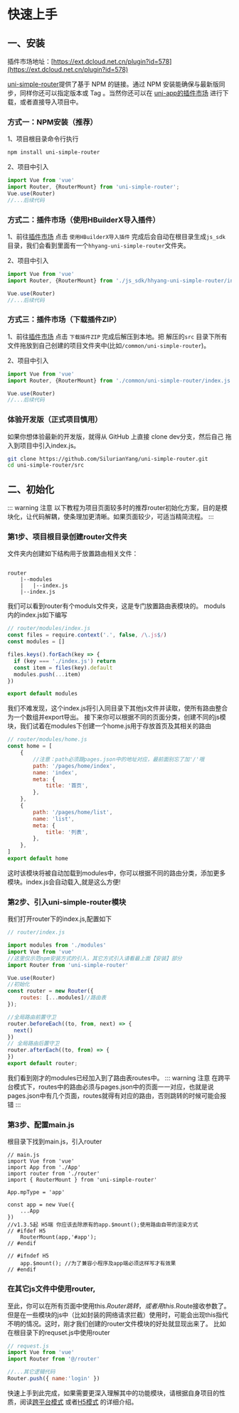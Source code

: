 
# 快速上手


## 一、安装

插件市场地址：[https://ext.dcloud.net.cn/plugin?id=578](https://ext.dcloud.net.cn/plugin?id=578)

[uni-simple-router](https://github.com/SilurianYang/uni-simple-router)提供了基于 NPM 的链接。通过 NPM 安装能确保与最新版同步，同样你还可以指定版本或 Tag 。当然你还可以在 [uni-app的插件市场](https://ext.dcloud.net.cn/plugin?id=578) 进行下载，或者直接导入项目中。

### 方式一：NPM安装（推荐）

1、项目根目录命令行执行
```bash
npm install uni-simple-router
```

2、项目中引入
```js
import Vue from 'vue'
import Router, {RouterMount} from 'uni-simple-router';
Vue.use(Router)
//...后续代码
```
### 方式二：插件市场（使用HBuilderX导入插件）

1、前往[插件市场](https://ext.dcloud.net.cn/plugin?id=578) 点击 `使用HBuilderX导入插件` 完成后会自动在根目录生成`js_sdk`目录，我们会看到里面有一个`hhyang-uni-simple-router`文件夹。

2、项目中引入
```js
import Vue from 'vue'
import Router, {RouterMount} from './js_sdk/hhyang-uni-simple-router/index.js';

Vue.use(Router)
//...后续代码
```
### 方式三：插件市场（下载插件ZIP）

1、前往[插件市场](https://ext.dcloud.net.cn/plugin?id=578) 点击 `下载插件ZIP` 完成后解压到本地。把 解压的`src` 目录下所有文件拖放到自己创建的项目文件夹中(比如`/common/uni-simple-router`)。

2、项目中引入
```js
import Vue from 'vue'
import Router, {RouterMount} from './common/uni-simple-router/index.js';

Vue.use(Router)
//...后续代码
```

### 体验开发版（正式项目慎用）
如果你想体验最新的开发版，就得从 GitHub 上直接 clone dev分支，然后自己 拖入到项目中引入index.js。

```bash
git clone https://github.com/SilurianYang/uni-simple-router.git
cd uni-simple-router/src
```
## 二、初始化

::: warning 注意
以下教程为项目页面较多时的推荐router初始化方案，目的是模块化，让代码解耦，使条理加更清晰。如果页面较少，可适当精简流程。
:::
### 第1步、项目根目录创建router文件夹
文件夹内创建如下结构用于放置路由相关文件：
```t

router
    |--modules
    |   |--index.js
    |--index.js

```
我们可以看到router有个moduls文件夹，这是专门放置路由表模块的。
moduls内的index.js如下编写
```js
// router/modules/index.js
const files = require.context('.', false, /\.js$/)
const modules = []

files.keys().forEach(key => {
  if (key === './index.js') return
  const item = files(key).default
  modules.push(...item)
})

export default modules

```
我们不难发现，这个index.js将引入同目录下其他js文件并读取，使所有路由整合为一个数组并export导出。
接下来你可以根据不同的页面分类，创建不同的js模块，我们试着在modules下创建一个home.js用于存放首页及其相关的路由

```js
// router/modules/home.js
const home = [
	{
        //注意：path必须跟pages.json中的地址对应，最前面别忘了加'/'哦
	    path: '/pages/home/index',
        name: 'index',
        meta: {
	        title: '首页',
	    },
    },
    {
	    path: '/pages/home/list',
        name: 'list',
        meta: {
	        title: '列表',
	    },
	},
]
export default home

```
这时该模块将被自动加载到modules中，你可以根据不同的路由分类，添加更多模块。index.js会自动载入,就是这么方便!
### 第2步、引入uni-simple-router模块
我们打开router下的index.js,配置如下
```js
// router/index.js

import modules from './modules'
import Vue from 'vue'
//这里仅示范npm安装方式的引入，其它方式引入请看最上面【安装】部分
import Router from 'uni-simple-router'

Vue.use(Router)
//初始化
const router = new Router({
    routes: [...modules]//路由表
});

//全局路由前置守卫
router.beforeEach((to, from, next) => {
  next()
})
// 全局路由后置守卫
router.afterEach((to, from) => {
})
export default router;
```
我们看到刚才的modules已经加入到了路由表routes中。
::: warning 注意
在跨平台模式下，routes中的路由必须与pages.json中的页面一一对应，也就是说pages.json中有几个页面，routes就得有对应的路由，否则跳转的时候可能会报错
:::
### 第3步、配置main.js
根目录下找到main.js，引入router
```js{13-19}
// main.js
import Vue from 'vue'
import App from './App'
import router from './router'
import { RouterMount } from 'uni-simple-router'

App.mpType = 'app'

const app = new Vue({
	...App
})
//v1.3.5起 H5端 你应该去除原有的app.$mount();使用路由自带的渲染方式
// #ifdef H5
	RouterMount(app,'#app');
// #endif

// #ifndef H5
	app.$mount(); //为了兼容小程序及app端必须这样写才有效果
// #endif

```
### 在其它js文件中使用router,
至此，你可以在所有页面中使用this.$Router跳转，或者用this.$Route接收参数了。但是在一些模块的js中（比如封装的网络请求拦截）使用时，可能会出现this指代不明的情况。这时，刚才我们创建的router文件模块的好处就显现出来了。
比如在根目录下的requset.js中使用router
```js
// request.js
import Vue from 'vue'
import Router from '@/router'

//...其它逻辑代码
Router.push({ name:'login' })

```
快速上手到此完成，如果需要更深入理解其中的功能模块，请根据自身项目的性质，阅读[跨平台模式](./cross/match.md) 或者[H5模式](./h5/explian.md) 的详细介绍。